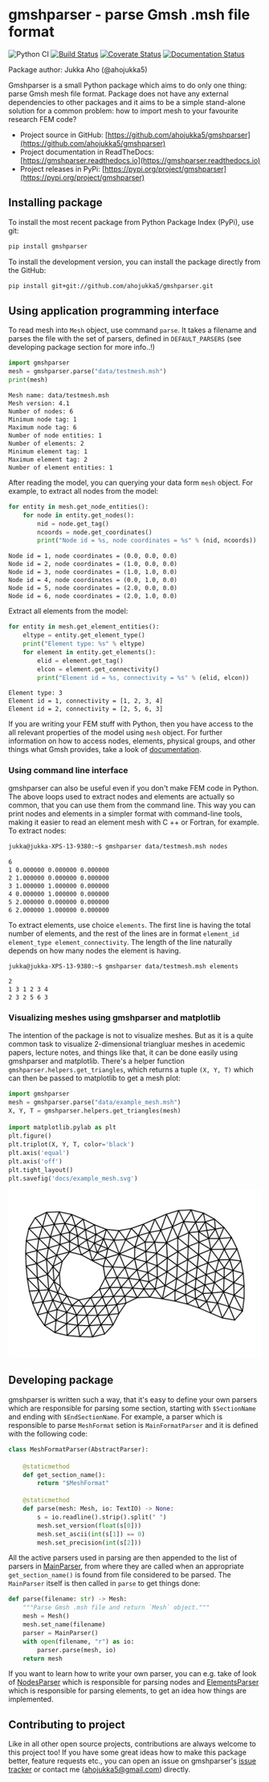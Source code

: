 # gmshparser - parse Gmsh .msh file format

![Python CI](https://github.com/ahojukka5/gmshparser/workflows/Python%20CI/badge.svg)
[![Build Status][travis-img]][travis-url]
[![Coverate Status][coveralls-img]][coveralls-url]
[![Documentation Status][documentation-img]][documentation-url]

Package author: Jukka Aho (@ahojukka5)

Gmshparser is a small Python package which aims to do only one thing: parse Gmsh
mesh file format. Package does not have any external dependencies to other
packages and it aims to be a simple stand-alone solution for a common problem:
how to import mesh to your favourite research FEM code?

- Project source in GitHub: [https://github.com/ahojukka5/gmshparser](https://github.com/ahojukka5/gmshparser)
- Project documentation in ReadTheDocs: [https://gmshparser.readthedocs.io](https://gmshparser.readthedocs.io)
- Project releases in PyPi: [https://pypi.org/project/gmshparser](https://pypi.org/project/gmshparser)

## Installing package

To install the most recent package from Python Package Index (PyPi), use git:

```bash
pip install gmshparser
```

To install the development version, you can install the package directly from
the GitHub:

```bash
pip install git+git://github.com/ahojukka5/gmshparser.git
```

## Using application programming interface

To read mesh into `Mesh` object, use command `parse`. It takes a filename and
parses the file with the set of parsers, defined in `DEFAULT_PARSERS` (see
developing package section for more info..!)

```python
import gmshparser
mesh = gmshparser.parse("data/testmesh.msh")
print(mesh)
```

```text
Mesh name: data/testmesh.msh
Mesh version: 4.1
Number of nodes: 6
Minimum node tag: 1
Maximum node tag: 6
Number of node entities: 1
Number of elements: 2
Minimum element tag: 1
Maximum element tag: 2
Number of element entities: 1
```

After reading the model, you can querying your data form `mesh` object. For
example, to extract all nodes from the model:

```python
for entity in mesh.get_node_entities():
    for node in entity.get_nodes():
        nid = node.get_tag()
        ncoords = node.get_coordinates()
        print("Node id = %s, node coordinates = %s" % (nid, ncoords))
```

```text
Node id = 1, node coordinates = (0.0, 0.0, 0.0)
Node id = 2, node coordinates = (1.0, 0.0, 0.0)
Node id = 3, node coordinates = (1.0, 1.0, 0.0)
Node id = 4, node coordinates = (0.0, 1.0, 0.0)
Node id = 5, node coordinates = (2.0, 0.0, 0.0)
Node id = 6, node coordinates = (2.0, 1.0, 0.0)
```

Extract all elements from the model:

```python
for entity in mesh.get_element_entities():
    eltype = entity.get_element_type()
    print("Element type: %s" % eltype)
    for element in entity.get_elements():
        elid = element.get_tag()
        elcon = element.get_connectivity()
        print("Element id = %s, connectivity = %s" % (elid, elcon))
```

```text
Element type: 3
Element id = 1, connectivity = [1, 2, 3, 4]
Element id = 2, connectivity = [2, 5, 6, 3]
```

If you are writing your FEM stuff with Python, then you have access to the all
relevant properties of the model using `mesh` object. For further information on
how to access nodes, elements, physical groups, and other things what Gmsh
provides, take a look of [documentation](https://gmshparser.readthedocs.io).

### Using command line interface

gmshparser can also be useful even if you don't make FEM code in Python. The
above loops used to extract nodes and elements are actually so common, that you
can use them from the command line. This way you can print nodes and elements in
a simpler format with command-line tools, making it easier to read an element
mesh with C ++ or Fortran, for example. To extract nodes:

```bash
jukka@jukka-XPS-13-9380:~$ gmshparser data/testmesh.msh nodes
```

```text
6
1 0.000000 0.000000 0.000000
2 1.000000 0.000000 0.000000
3 1.000000 1.000000 0.000000
4 0.000000 1.000000 0.000000
5 2.000000 0.000000 0.000000
6 2.000000 1.000000 0.000000
```

To extract elements, use choice `elements`. The first line is having the total
number of elements, and the rest of the lines are in format `element_id
element_type element_connectivity`. The length of the line naturally depends on
how many nodes the element is having.

```bash
jukka@jukka-XPS-13-9380:~$ gmshparser data/testmesh.msh elements
```

```text
2
1 3 1 2 3 4
2 3 2 5 6 3
```

### Visualizing meshes using gmshparser and matplotlib

The intention of the package is not to visualize meshes. But as it is a quite
common task to visualize 2-dimensional triangluar meshes in acedemic papers,
lecture notes, and things like that, it can be done easily using gmshparser and
matplotlib. There's a helper function `gmshparser.helpers.get_triangles`, which
returns a tuple `(X, Y, T)` which can then be passed to matplotlib to get a mesh
plot:

```python
import gmshparser
mesh = gmshparser.parse("data/example_mesh.msh")
X, Y, T = gmshparser.helpers.get_triangles(mesh)

import matplotlib.pylab as plt
plt.figure()
plt.triplot(X, Y, T, color='black')
plt.axis('equal')
plt.axis('off')
plt.tight_layout()
plt.savefig('docs/example_mesh.svg')
```

![](docs/example_mesh.svg)

## Developing package

gmshparser is written such a way, that it's easy to define your own parsers
which are responsible for parsing some section, starting with `$SectionName` and
ending with `$EndSectionName`. For example, a parser which is responsible to
parse `MeshFormat` setion is `MainFormatParser` and it is defined with the
following code:

```python
class MeshFormatParser(AbstractParser):

    @staticmethod
    def get_section_name():
        return "$MeshFormat"

    @staticmethod
    def parse(mesh: Mesh, io: TextIO) -> None:
        s = io.readline().strip().split(" ")
        mesh.set_version(float(s[0]))
        mesh.set_ascii(int(s[1]) == 0)
        mesh.set_precision(int(s[2]))
```

All the active parsers used in parsing are then appended to the list of parsers
in [MainParser](gmshparser/main_parser.py), from where they are called when an
appropriate `get_section_name()` is found from file considered to be parsed. The
`MainParser` itself is then called in `parse` to get things done:

```python
def parse(filename: str) -> Mesh:
    """Parse Gmsh .msh file and return `Mesh` object."""
    mesh = Mesh()
    mesh.set_name(filename)
    parser = MainParser()
    with open(filename, "r") as io:
        parser.parse(mesh, io)
    return mesh
```

If you want to learn how to write your own parser, you can e.g. take of look of
[NodesParser](gmshparser/nodes_parser.py) which is responsible for parsing nodes
and [ElementsParser](gmshparser/elements_parser.py) which is responsible for
parsing elements, to get an idea how things are implemented.

## Contributing to project

Like in all other open source projects, contributions are always welcome to this
project too! If you have some great ideas how to make this package better,
feature requests etc., you can open an issue on gmshparser's [issue
tracker][issues] or contact me (ahojukka5@gmail.com) directly.

[travis-img]: https://travis-ci.com/ahojukka5/gmshparser.svg?branch=master
[travis-url]: https://travis-ci.com/ahojukka5/gmshparser
[coveralls-img]: https://coveralls.io/repos/github/ahojukka5/gmshparser/badge.svg?branch=master
[coveralls-url]: https://coveralls.io/github/ahojukka5/gmshparser?branch=master
[documentation-img]: https://readthedocs.org/projects/gmshparser/badge/?version=latest
[documentation-url]: https://gmshparser.readthedocs.io/en/latest/?badge=latest
[issues]: https://github.com/ahojukka5/gmshparser/issues
[gmsh]: https://gmsh.info/
